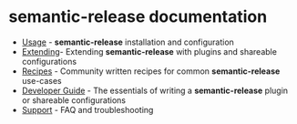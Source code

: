 # semantic-release documentation

- [Usage](01-usage/README.md) - **semantic-release** installation and configuration
- [Extending](02-extending/README.md)- Extending **semantic-release** with plugins and shareable configurations
- [Recipes](03-recipes/README.md) - Community written recipes for common **semantic-release** use-cases
- [Developer Guide](04-developer-guide/README.md) - The essentials of writing a **semantic-release** plugin or shareable configurations
- [Support](05-support/README.md) - FAQ and troubleshooting
